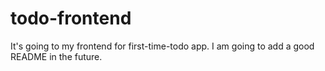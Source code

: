 # todo-frontend

It's going to my frontend for first-time-todo app. I am going to add a good README in the future.
